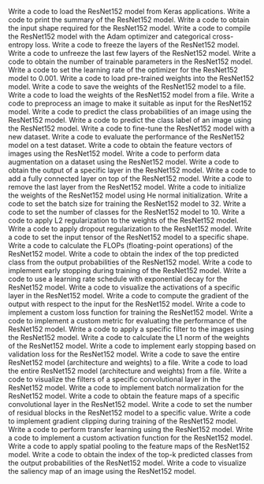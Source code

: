 Write a code to load the ResNet152 model from Keras applications.
Write a code to print the summary of the ResNet152 model.
Write a code to obtain the input shape required for the ResNet152 model.
Write a code to compile the ResNet152 model with the Adam optimizer and categorical cross-entropy loss.
Write a code to freeze the layers of the ResNet152 model.
Write a code to unfreeze the last few layers of the ResNet152 model.
Write a code to obtain the number of trainable parameters in the ResNet152 model.
Write a code to set the learning rate of the optimizer for the ResNet152 model to 0.001.
Write a code to load pre-trained weights into the ResNet152 model.
Write a code to save the weights of the ResNet152 model to a file.
Write a code to load the weights of the ResNet152 model from a file.
Write a code to preprocess an image to make it suitable as input for the ResNet152 model.
Write a code to predict the class probabilities of an image using the ResNet152 model.
Write a code to predict the class label of an image using the ResNet152 model.
Write a code to fine-tune the ResNet152 model with a new dataset.
Write a code to evaluate the performance of the ResNet152 model on a test dataset.
Write a code to obtain the feature vectors of images using the ResNet152 model.
Write a code to perform data augmentation on a dataset using the ResNet152 model.
Write a code to obtain the output of a specific layer in the ResNet152 model.
Write a code to add a fully connected layer on top of the ResNet152 model.
Write a code to remove the last layer from the ResNet152 model.
Write a code to initialize the weights of the ResNet152 model using He normal initialization.
Write a code to set the batch size for training the ResNet152 model to 32.
Write a code to set the number of classes for the ResNet152 model to 10.
Write a code to apply L2 regularization to the weights of the ResNet152 model.
Write a code to apply dropout regularization to the ResNet152 model.
Write a code to set the input tensor of the ResNet152 model to a specific shape.
Write a code to calculate the FLOPs (floating-point operations) of the ResNet152 model.
Write a code to obtain the index of the top predicted class from the output probabilities of the ResNet152 model.
Write a code to implement early stopping during training of the ResNet152 model.
Write a code to use a learning rate schedule with exponential decay for the ResNet152 model.
Write a code to visualize the activations of a specific layer in the ResNet152 model.
Write a code to compute the gradient of the output with respect to the input for the ResNet152 model.
Write a code to implement a custom loss function for training the ResNet152 model.
Write a code to implement a custom metric for evaluating the performance of the ResNet152 model.
Write a code to apply a specific filter to the images using the ResNet152 model.
Write a code to calculate the L1 norm of the weights of the ResNet152 model.
Write a code to implement early stopping based on validation loss for the ResNet152 model.
Write a code to save the entire ResNet152 model (architecture and weights) to a file.
Write a code to load the entire ResNet152 model (architecture and weights) from a file.
Write a code to visualize the filters of a specific convolutional layer in the ResNet152 model.
Write a code to implement batch normalization for the ResNet152 model.
Write a code to obtain the feature maps of a specific convolutional layer in the ResNet152 model.
Write a code to set the number of residual blocks in the ResNet152 model to a specific value.
Write a code to implement gradient clipping during training of the ResNet152 model.
Write a code to perform transfer learning using the ResNet152 model.
Write a code to implement a custom activation function for the ResNet152 model.
Write a code to apply spatial pooling to the feature maps of the ResNet152 model.
Write a code to obtain the index of the top-k predicted classes from the output probabilities of the ResNet152 model.
Write a code to visualize the saliency map of an image using the ResNet152 model.